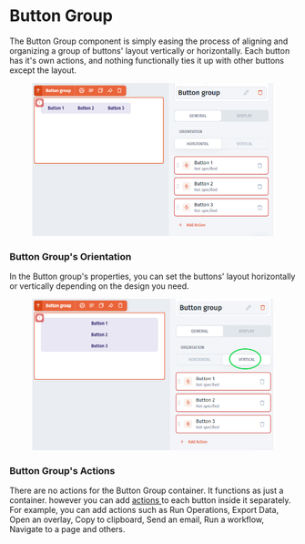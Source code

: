 # Button Group

The Button Group component is simply easing the process of aligning and organizing a group of buttons' layout vertically or horizontally. Each button has it's own actions, and nothing functionally ties it up with other buttons except the layout.

<div align="left">

<figure><img src="../../../.gitbook/assets/image (1) (1).png" alt=""><figcaption></figcaption></figure>

</div>

### Button Group's Orientation

In the Button group's properties, you can set the buttons' layout horizontally or vertically depending on the design you need.

<div align="left">

<figure><img src="../../../.gitbook/assets/image (1) (1) (1).png" alt=""><figcaption></figcaption></figure>

</div>

### Button Group's  Actions

There are no actions for the Button Group container. It functions as just a container. however you can add [actions ](../actions.md)to each button inside it separately.  For example, you can add actions such as Run Operations, Export Data, Open an overlay, Copy to clipboard, Send an email, Run a workflow, Navigate to a page and others.

